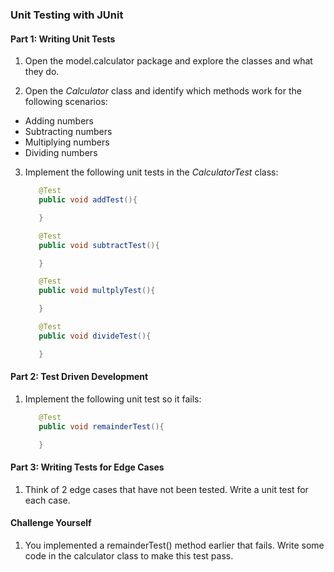 ### Unit Testing with JUnit


#### Part 1: Writing Unit Tests

1. Open the model.calculator package and explore the classes and what they do.

2. Open the *Calculator* class and identify which methods work for the following scenarios:
* Adding numbers
* Subtracting numbers
* Multiplying numbers
* Dividing numbers

3. Implement the following unit tests in the *CalculatorTest* class:

     ```java
        @Test
        public void addTest(){
    
        }
    
        @Test
        public void subtractTest(){
    
        }
   
        @Test
        public void multplyTest(){
    
        }
    
        @Test
        public void divideTest(){
    
        }

     ```
#### Part 2: Test Driven Development
1. Implement the following unit test so it fails:
     ```java
        @Test
        public void remainderTest(){
    
        }
     ```
#### Part 3: Writing Tests for Edge Cases
1. Think of 2 edge cases that have not been tested. Write a unit test for each case. 

#### Challenge Yourself
1. You implemented a remainderTest() method earlier that fails. Write some code in the calculator class to make this test pass.
 
